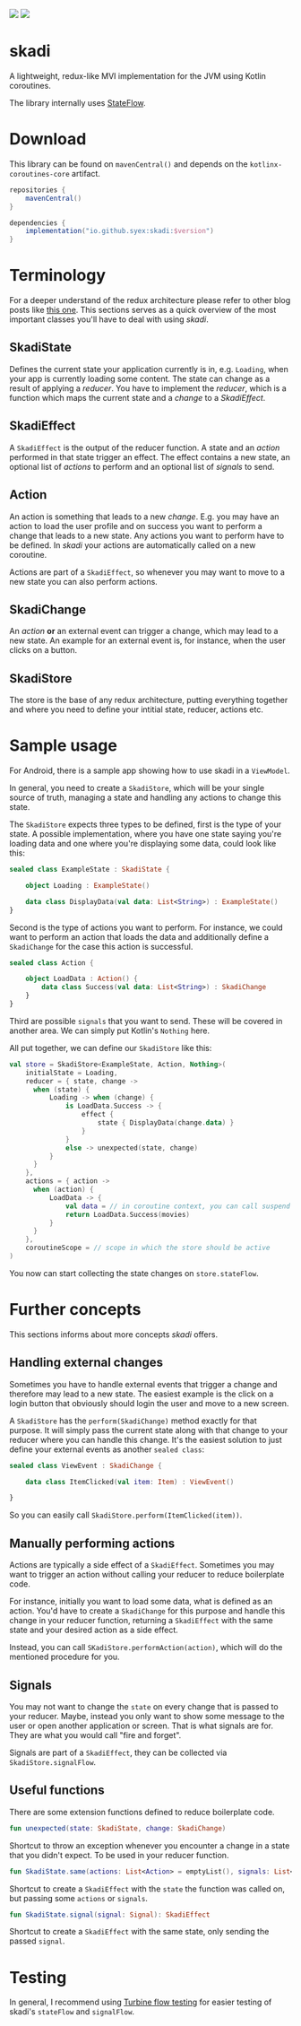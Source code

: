 ![](https://github.com/Syex/skadi/workflows/skadi%20ci/badge.svg?branch=master)
![](https://img.shields.io/github/v/release/Syex/skadi)

# skadi
A lightweight, redux-like MVI implementation for the JVM using Kotlin coroutines. 

The library internally uses [StateFlow](https://github.com/Kotlin/kotlinx.coroutines/issues/1973).

# Download
This library can be found on `mavenCentral()` and depends on the `kotlinx-coroutines-core` artifact.

```groovy
repositories {
    mavenCentral()
}

dependencies {
    implementation("io.github.syex:skadi:$version")
}
```

# Terminology
For a deeper understand of the redux architecture please refer to other blog posts like [this one](https://jayrambhia.com/blog/kotlin-redux-architecture). 
This sections serves as a quick overview of the most important classes you'll have to deal with using *skadi*.

## SkadiState
Defines the current state your application currently is in, e.g. `Loading`, when your app is currently
loading some content. The state can change as a result of applying a *reducer*. You have to implement
the *reducer*, which is a function which maps the current state and a *change* to a *SkadiEffect*.

## SkadiEffect
A `SkadiEffect` is the output of the reducer function. A state and an *action* performed in that state
trigger an effect. The effect contains a new state, an optional list of *actions*  to perform and an
optional list of *signals*  to send.

## Action
An action is something that leads to a new *change*. E.g. you may have an action to load the user
profile and on success you want to perform a change that leads to a new state. Any actions you want 
to perform have to be defined. In *skadi* your actions are automatically called on a new coroutine.

Actions are part of a `SkadiEffect`, so whenever you may want to move to a new state you can also
perform actions.

## SkadiChange
An *action* **or** an external event can trigger a change, which may lead to a new state. An example
for an external event is, for instance, when the user clicks on a button. 

## SkadiStore
The store is the base of any redux architecture, putting everything together and where you need to
define your intitial state, reducer, actions etc.

# Sample usage
For Android, there is a sample app showing how to use skadi in a `ViewModel`.

In general, you need to create a `SkadiStore`, which will be your single source of truth, managing a state
and handling any actions to change this state.

The `SkadiStore` expects three types to be defined, first is the type of your state. A possible
implementation, where you have one state saying you're loading data and one where you're 
displaying some data, could look like this:

```kotlin
sealed class ExampleState : SkadiState {

    object Loading : ExampleState()

    data class DisplayData(val data: List<String>) : ExampleState()
}
```

Second is the type of actions you want to perform. For instance, we could want to perform an action
that loads the data and additionally define a `SkadiChange` for the case this action is successful.


```kotlin
sealed class Action {

    object LoadData : Action() {
        data class Success(val data: List<String>) : SkadiChange
    }
}
```

Third are possible `signals` that you want to send. These will be covered in another area. We can
simply put Kotlin's `Nothing` here.

All put together, we can define our `SkadiStore` like this:

```kotlin
val store = SkadiStore<ExampleState, Action, Nothing>(
    initialState = Loading,
    reducer = { state, change ->
      when (state) {
          Loading -> when (change) {
              is LoadData.Success -> {
                  effect {
                      state { DisplayData(change.data) }
                  }
              }
              else -> unexpected(state, change)
          }
      }
    },
    actions = { action ->
      when (action) {
          LoadData -> {
              val data = // in coroutine context, you can call suspend functions here
              return LoadData.Success(movies)
          }
      }
    },
    coroutineScope = // scope in which the store should be active
)
```

You now can start collecting the state changes on `store.stateFlow`.

# Further concepts
This sections informs about more concepts *skadi* offers.

## Handling external changes
Sometimes you have to handle external events that trigger a change and therefore may lead to a new state.
The easiest example is the click on a login button that obviously should login the user and move to a new screen.

A `SkadiStore` has the `perform(SkadiChange)` method exactly for that purpose. It will simply
pass the current state along with that change to your reducer where you can handle this change. 
It's the easiest solution to just define your external events as another `sealed class`:

```kotlin
sealed class ViewEvent : SkadiChange {

    data class ItemClicked(val item: Item) : ViewEvent()

}
```

So you can easily call `SkadiStore.perform(ItemClicked(item))`.

## Manually performing actions
Actions are typically a side effect of a `SkadiEffect`. Sometimes you may want to trigger an 
action without calling your reducer to reduce boilerplate code. 

For instance, initially you want to load some data, what is defined as an action. You'd have to
create a `SkadiChange` for this purpose and handle this change in your reducer function, returning
a `SkadiEffect` with the same state and your desired action as a side effect. 

Instead, you can call `SKadiStore.performAction(action)`, which will do the mentioned procedure for you.

## Signals
You may not want to change the `state` on every change that is passed to your reducer. Maybe, instead
you only want to show some message to the user or open another application or screen. That is what
signals are for. They are what you would call "fire and forget".

Signals are part of a `SkadiEffect`, they can be collected via `SkadiStore.signalFlow`.

## Useful functions
There are some extension functions defined to reduce boilerplate code.

```kotlin
fun unexpected(state: SkadiState, change: SkadiChange)
```
Shortcut to throw an exception whenever you encounter a change in a state that you didn't expect.
To be used in your reducer function.

```kotlin
fun SkadiState.same(actions: List<Action> = emptyList(), signals: List<Signal> = emptyList()): SkadiEffect
```

Shortcut to create a `SkadiEffect` with the `state` the function was called on, but passing some
`actions` or `signals`.

```kotlin
fun SkadiState.signal(signal: Signal): SkadiEffect
```

Shortcut to create a `SkadiEffect` with the same state, only sending the passed `signal`.

# Testing
In general, I recommend using [Turbine flow testing](https://github.com/cashapp/turbine) for
easier testing of skadi's `stateFlow` and `signalFlow`.

